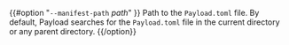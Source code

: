 {{#option "`--manifest-path` _path_" }}
Path to the `Payload.toml` file. By default, Payload searches for the
`Payload.toml` file in the current directory or any parent directory.
{{/option}}
